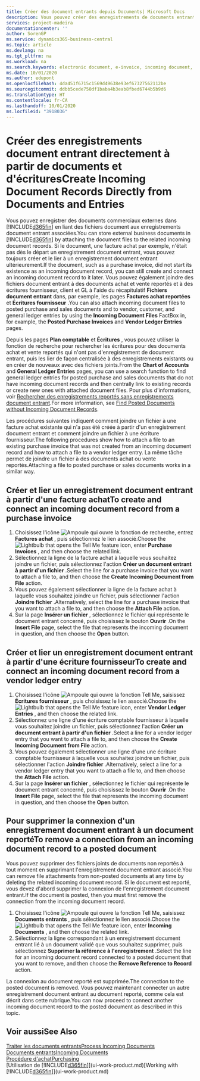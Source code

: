 ```yaml
---
title: Créer des document entrants depuis Documents| Microsoft Docs
description: Vous pouvez créer des enregistrements de documents entrants, tels que des factures électroniques, et gérer des tâches OCR, du e-Commerce et l'échange de documents.
services: project-madeira
documentationcenter: ''
author: SorenGP
ms.service: dynamics365-business-central
ms.topic: article
ms.devlang: na
ms.tgt_pltfrm: na
ms.workload: na
ms.search.keywords: electronic document, e-invoice, incoming document, OCR, ecommerce, document exchange, import invoice
ms.date: 10/01/2020
ms.author: edupont
ms.openlocfilehash: 4da451f6715c1569d49638e93ef67327562112be
ms.sourcegitcommit: ddbb5cede750df1baba4b3eab8fbed6744b5b9d6
ms.translationtype: HT
ms.contentlocale: fr-CA
ms.lasthandoff: 10/01/2020
ms.locfileid: "3918036"
---
```

# <a name="create-incoming-document-records-directly-from-documents-and-entries"></a><span data-ttu-id="b7915-103">Créer des enregistrements document entrant directement à partir de documents et d'écritures</span><span class="sxs-lookup"><span data-stu-id="b7915-103">Create Incoming Document Records Directly from Documents and Entries</span></span>
<span data-ttu-id="b7915-104">Vous pouvez enregistrer des documents commerciaux externes dans [!INCLUDE[d365fin](includes/d365fin_md.md)] en liant des fichiers document aux enregistrements document entrant associées.</span><span class="sxs-lookup"><span data-stu-id="b7915-104">You can store external business documents in [!INCLUDE[d365fin](includes/d365fin_md.md)] by attaching the document files to the related incoming document records.</span></span> <span data-ttu-id="b7915-105">Si le document, une facture achat par exemple, n'était pas dès le départ un enregistrement document entrant, vous pouvez toujours créer et le lier à un enregistrement document entrant ultérieurement.</span><span class="sxs-lookup"><span data-stu-id="b7915-105">If the document, such as a purchase invoice, did not start its existence as an incoming document record, you can still create and connect an incoming document record to it later.</span></span> <span data-ttu-id="b7915-106">Vous pouvez également joindre des fichiers document entrant à des documents achat et vente reportés et à des écritures fournisseur, client et GL à l'aide du récapitulatif **Fichiers document entrant** dans, par exemple, les pages **Factures achat reportées** et **Écritures fournisseur** .</span><span class="sxs-lookup"><span data-stu-id="b7915-106">You can also attach incoming document files to posted purchase and sales documents and to vendor, customer, and general ledger entries by using the **Incoming Document Files** FactBox in, for example, the **Posted Purchase Invoices** and **Vendor Ledger Entries** pages.</span></span>

<span data-ttu-id="b7915-107">Depuis les pages **Plan comptable** et **Écritures** , vous pouvez utiliser la fonction de recherche pour rechercher les écritures pour des documents achat et vente reportés qui n'ont pas d'enregistrement de document entrant, puis les lier de façon centralisée à des enregistrements existants ou en créer de nouveaux avec des fichiers joints.</span><span class="sxs-lookup"><span data-stu-id="b7915-107">From the **Chart of Accounts** and **General Ledger Entries** pages, you can use a search function to find general ledger entries for posted purchase and sales documents that do not have incoming document records and then centrally link to existing records or create new ones with attached document files.</span></span> <span data-ttu-id="b7915-108">Pour plus d'informations, voir [Rechercher des enregistrements reportés sans enregistrements document entrant](across-how-find-posted-documents-without-income-document-records.md).</span><span class="sxs-lookup"><span data-stu-id="b7915-108">For more information, see [Find Posted Documents without Incoming Document Records](across-how-find-posted-documents-without-income-document-records.md).</span></span>

<span data-ttu-id="b7915-109">Les procédures suivantes indiquent comment joindre un fichier à une facture achat existante qui n'a pas été créée à partir d'un enregistrement document entrant et comment joindre un fichier à une écriture fournisseur.</span><span class="sxs-lookup"><span data-stu-id="b7915-109">The following procedures show how to attach a file to an existing purchase invoice that was not created from an incoming document record and how to attach a file to a vendor ledger entry.</span></span> <span data-ttu-id="b7915-110">La même tâche permet de joindre un fichier à des documents achat ou vente reportés.</span><span class="sxs-lookup"><span data-stu-id="b7915-110">Attaching a file to posted purchase or sales documents works in a similar way.</span></span>

## <a name="to-create-and-connect-an-incoming-document-record-from-a-purchase-invoice"></a><span data-ttu-id="b7915-111">Créer et lier un enregistrement document entrant à partir d'une facture achat</span><span class="sxs-lookup"><span data-stu-id="b7915-111">To create and connect an incoming document record from a purchase invoice</span></span>
1. <span data-ttu-id="b7915-112">Choisissez l'icône ![Ampoule qui ouvre la fonction de recherche](media/ui-search/search_small.png "Dites-moi ce que vous voulez faire"), entrez **Factures achat** , puis sélectionnez le lien associé.</span><span class="sxs-lookup"><span data-stu-id="b7915-112">Choose the ![Lightbulb that opens the Tell Me feature](media/ui-search/search_small.png "Tell me what you want to do") icon, enter **Purchase Invoices** , and then choose the related link.</span></span>
2. <span data-ttu-id="b7915-113">Sélectionnez la ligne de la facture achat à laquelle vous souhaitez joindre un fichier, puis sélectionnez l'action **Créer un document entrant à partir d'un fichier** .</span><span class="sxs-lookup"><span data-stu-id="b7915-113">Select the line for a purchase invoice that you want to attach a file to, and then choose the **Create Incoming Document from File** action.</span></span>
3. <span data-ttu-id="b7915-114">Vous pouvez également sélectionner la ligne de la facture achat à laquelle vous souhaitez joindre un fichier, puis sélectionner l'action **Joindre fichier** .</span><span class="sxs-lookup"><span data-stu-id="b7915-114">Alternatively, select the line for a purchase invoice that you want to attach a file to, and then choose the **Attach File** action.</span></span>
4. <span data-ttu-id="b7915-115">Sur la page **Insérer un fichier** , sélectionnez le fichier qui représente le document entrant concerné, puis choisissez le bouton **Ouvrir** .</span><span class="sxs-lookup"><span data-stu-id="b7915-115">On the **Insert File** page, select the file that represents the incoming document in question, and then choose the **Open** button.</span></span>

## <a name="to-create-and-connect-an-incoming-document-record-from-a-vendor-ledger-entry"></a><span data-ttu-id="b7915-116">Créer et lier un enregistrement document entrant à partir d'une écriture fournisseur</span><span class="sxs-lookup"><span data-stu-id="b7915-116">To create and connect an incoming document record from a vendor ledger entry</span></span>
1. <span data-ttu-id="b7915-117">Choisissez l'icône ![Ampoule qui ouvre la fonction Tell Me](media/ui-search/search_small.png "Dites-moi ce que vous voulez faire"), saisissez **Écritures fournisseur** , puis choisissez le lien associé.</span><span class="sxs-lookup"><span data-stu-id="b7915-117">Choose the ![Lightbulb that opens the Tell Me feature](media/ui-search/search_small.png "Tell me what you want to do") icon, enter **Vendor Ledger Entries** , and then choose the related link.</span></span>
2. <span data-ttu-id="b7915-118">Sélectionnez une ligne d'une écriture comptable fournisseur à laquelle vous souhaitez joindre un fichier, puis sélectionnez l'action **Créer un document entrant à partir d'un fichier** .</span><span class="sxs-lookup"><span data-stu-id="b7915-118">Select a line for a vendor ledger entry that you want to attach a file to, and then choose the **Create Incoming Document from File** action.</span></span>
3. <span data-ttu-id="b7915-119">Vous pouvez également sélectionner une ligne d'une une écriture comptable fournisseur à laquelle vous souhaitez joindre un fichier, puis sélectionner l'action **Joindre fichier** .</span><span class="sxs-lookup"><span data-stu-id="b7915-119">Alternatively, select a line for a vendor ledger entry that you want to attach a file to, and then choose the **Attach File** action.</span></span>
4. <span data-ttu-id="b7915-120">Sur la page **Insérer un fichier** , sélectionnez le fichier qui représente le document entrant concerné, puis choisissez le bouton **Ouvrir** .</span><span class="sxs-lookup"><span data-stu-id="b7915-120">On the **Insert File** page, select the file that represents the incoming document in question, and then choose the **Open** button.</span></span>

## <a name="to-remove-a-connection-from-an-incoming-document-record-to-a-posted-document"></a><span data-ttu-id="b7915-121">Pour supprimer la connexion d'un enregistrement document entrant à un document reporté</span><span class="sxs-lookup"><span data-stu-id="b7915-121">To remove a connection from an incoming document record to a posted document</span></span>
<span data-ttu-id="b7915-122">Vous pouvez supprimer des fichiers joints de documents non reportés à tout moment en supprimant l'enregistrement document entrant associé.</span><span class="sxs-lookup"><span data-stu-id="b7915-122">You can remove file attachments from non-posted documents at any time by deleting the related incoming document record.</span></span> <span data-ttu-id="b7915-123">Si le document est reporté, vous devez d'abord supprimer la connexion de l'enregistrement document entrant.</span><span class="sxs-lookup"><span data-stu-id="b7915-123">If the document is posted, then you must first remove the connection from the incoming document record.</span></span>

1. <span data-ttu-id="b7915-124">Choisissez l'icône ![Ampoule qui ouvre la fonction Tell Me](media/ui-search/search_small.png "Dites-moi ce que vous voulez faire"), saisissez **Documents entrants** , puis sélectionnez le lien associé.</span><span class="sxs-lookup"><span data-stu-id="b7915-124">Choose the ![Lightbulb that opens the Tell Me feature](media/ui-search/search_small.png "Tell me what you want to do") icon, enter **Incoming Documents** , and then choose the related link.</span></span>
2. <span data-ttu-id="b7915-125">Sélectionnez la ligne correspondant à un enregistrement document entrant lié à un document validé que vous souhaitez supprimer, puis sélectionnez **Supprimer la référence à l'enregistrement** .</span><span class="sxs-lookup"><span data-stu-id="b7915-125">Select the line for an incoming document record connected to a posted document that you want to remove, and then choose the **Remove Reference to Record** action.</span></span>

<span data-ttu-id="b7915-126">La connexion au document reporté est supprimée.</span><span class="sxs-lookup"><span data-stu-id="b7915-126">The connection to the posted document is removed.</span></span> <span data-ttu-id="b7915-127">Vous pouvez maintenant connecter un autre enregistrement document entrant au document reporté, comme cela est décrit dans cette rubrique.</span><span class="sxs-lookup"><span data-stu-id="b7915-127">You can now proceed to connect another incoming document record to the posted document as described in this topic.</span></span>

## <a name="see-also"></a><span data-ttu-id="b7915-128">Voir aussi</span><span class="sxs-lookup"><span data-stu-id="b7915-128">See Also</span></span>
[<span data-ttu-id="b7915-129">Traiter les documents entrants</span><span class="sxs-lookup"><span data-stu-id="b7915-129">Process Incoming Documents</span></span>](across-process-income-documents.md)  
[<span data-ttu-id="b7915-130">Documents entrants</span><span class="sxs-lookup"><span data-stu-id="b7915-130">Incoming Documents</span></span>](across-income-documents.md)  
[<span data-ttu-id="b7915-131">Procédure d'achat</span><span class="sxs-lookup"><span data-stu-id="b7915-131">Purchasing</span></span>](purchasing-manage-purchasing.md)  
<span data-ttu-id="b7915-132">[Utilisation de [!INCLUDE[d365fin](includes/d365fin_md.md)]](ui-work-product.md)</span><span class="sxs-lookup"><span data-stu-id="b7915-132">[Working with [!INCLUDE[d365fin](includes/d365fin_md.md)]](ui-work-product.md)</span></span>
